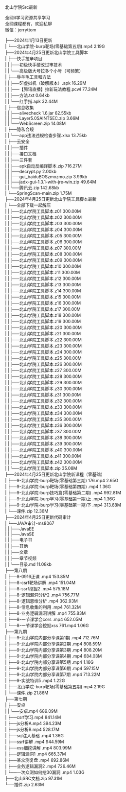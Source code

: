 北山学院Src最新

全网it学习资源共享学习<br>全网课程都有，欢迎私聊<br>微信：jerryttom<br>

├──2024年1月13日更新<br> | └──北山学院-burp靶场(零基础第五期).mp4 2.19G<br> ├──2024年4月25日更新北山学院工具脚本<br> | ├──快手拉辛项目<br> | | ├──初级快手硬改过审技术<br> | | └──高级版大号拉多个小号（可频繁）<br> | ├──辱羊毛工具和方法<br> | | ├──51虚拟机（破解版本）.apk 16.29M<br> | | ├──【腾讯直播】拉新玩法教程.pcwl 77.24M<br> | | ├──方法.txt 0.64kb<br> | | └──红手指.apk 32.44M<br> | ├──信息收集<br> | | ├──alivecheck 1.6.jar 62.55kb<br> | | ├──Layer5.0SAINTSEC.zip 3.66M<br> | | └──WebScreen.zip 14.08M<br> | ├──隐私合规<br> | | └──app违法违规检查步骤.xlsx 13.75kb<br> | ├──云安全<br> | | ├──插件<br> | | ├──接口文档<br> | | ├──三件套<br> | | ├──apk自动反编译脚本.zip 716.27M<br> | | ├──decrypt.py 2.00kb<br> | | ├──gui_baiduBOSzmozmo.zip 3.99kb<br> | | ├──jadx-gui-1.3.1-with-jre-win.zip 49.64M<br> | | └──腾讯云.zip 142.68kb<br> | └──SpringScan-main.zip 1.75M<br> ├──2024年4月25日更新北山学院工具脚本最新<br> | └──全部下载一起解压<br> | | ├──北山学院工具脚本.z01 300.00M<br> | | ├──北山学院工具脚本.z02 300.00M<br> | | ├──北山学院工具脚本.z03 300.00M<br> | | ├──北山学院工具脚本.z04 300.00M<br> | | ├──北山学院工具脚本.z05 300.00M<br> | | ├──北山学院工具脚本.z06 300.00M<br> | | ├──北山学院工具脚本.z07 300.00M<br> | | ├──北山学院工具脚本.z08 300.00M<br> | | ├──北山学院工具脚本.z09 300.00M<br> | | ├──北山学院工具脚本.z10 300.00M<br> | | ├──北山学院工具脚本.z11 300.00M<br> | | ├──北山学院工具脚本.z12 300.00M<br> | | ├──北山学院工具脚本.z13 300.00M<br> | | ├──北山学院工具脚本.z14 300.00M<br> | | ├──北山学院工具脚本.z15 300.00M<br> | | ├──北山学院工具脚本.z16 300.00M<br> | | ├──北山学院工具脚本.z17 300.00M<br> | | ├──北山学院工具脚本.z18 300.00M<br> | | ├──北山学院工具脚本.z19 300.00M<br> | | ├──北山学院工具脚本.z20 300.00M<br> | | ├──北山学院工具脚本.z21 300.00M<br> | | ├──北山学院工具脚本.z22 300.00M<br> | | ├──北山学院工具脚本.z23 300.00M<br> | | ├──北山学院工具脚本.z24 300.00M<br> | | ├──北山学院工具脚本.z25 300.00M<br> | | ├──北山学院工具脚本.z26 300.00M<br> | | ├──北山学院工具脚本.z27 300.00M<br> | | ├──北山学院工具脚本.z28 300.00M<br> | | ├──北山学院工具脚本.z29 300.00M<br> | | ├──北山学院工具脚本.z30 300.00M<br> | | ├──北山学院工具脚本.z31 300.00M<br> | | ├──北山学院工具脚本.z32 300.00M<br> | | ├──北山学院工具脚本.z33 300.00M<br> | | ├──北山学院工具脚本.z34 300.00M<br> | | ├──北山学院工具脚本.z35 300.00M<br> | | ├──北山学院工具脚本.z36 300.00M<br> | | ├──北山学院工具脚本.z37 300.00M<br> | | ├──北山学院工具脚本.z38 300.00M<br> | | ├──北山学院工具脚本.z39 300.00M<br> | | ├──北山学院工具脚本.z40 300.00M<br> | | ├──北山学院工具脚本.z41 300.00M<br> | | ├──北山学院工具脚本.z42 300.00M<br> | | └──北山学院工具脚本.zip 35.08M<br> ├──2024年4月25日更新北山学院新课程（零基础）<br> | ├──9-北山学院-burp靶场(零基础第三期) 176.mp4 2.65G<br> | ├──9-北山学院-burp靶场(零基础第四期) .mp4 1.36G<br> | ├──9-北山学院-burp技巧篇(零基础第二期) .mp4 992.81M<br> | ├──9-北山学院-burp学习(零基础第一期)上 .mp4 1.36G<br> | ├──9-北山学院-burp学习(零基础第一期)下 .mp4 313.68M<br> | └──课件.zip 12.36M<br> ├──2024年4月25日更新代码审计<br> | └──JAVA审计-ms8067<br> | | ├──JavaEE<br> | | ├──JavaSE<br> | | ├──电子书<br> | | ├──其他<br> | | ├──文章<br> | | ├──章节视频<br> | | └──目录.md 11.08kb<br> ├──第八期<br> | ├──8-0916正课 .mp4 153.85M<br> | ├──8-csrf靶场讲解 .mp4 151.04M<br> | ├──8-ssrf挖掘2 .mp4 575.18M<br> | ├──8-逻辑漏洞分析2 .mp4 756.77M<br> | ├──8-逻辑思维分析 .mp4 362.93M<br> | ├──8-信息收集的利用 .mp4 761.32M<br> | ├──8-业务逻辑漏洞讲解 .mp4 755.83M<br> | ├──8-一节课学会cors .mp4 652.05M<br> | └──8-一节课学会挖掘xss 761.mp4 1.06G<br> ├──第九期<br> | ├──9-北山学院内部分享课第1期 .mp4 712.76M<br> | ├──9-北山学院内部分享课第2期 .mp4 808.59M<br> | ├──9-北山学院内部分享课第3期 .mp4 808.20M<br> | ├──9-北山学院内部分享课第4期 .mp4 684.03M<br> | ├──9-北山学院内部分享课第5期 .mp4 1.16G<br> | ├──9-北山学院内部分享课第6期 .mp4 597.15M<br> | ├──9-北山学院内部分享课第7期 .mp4 713.22M<br> | ├──9-实战特训5 .mp4 1.22G<br> | ├──北山学院-burp靶场(零基础第五期).mp4 2.19G<br> | └──课件.zip 21.86M<br> ├──第七期<br> | ├──安卓<br> | | └──安卓.mp4 689.09M<br> | ├──csrf学习.mp4 841.14M<br> | ├──js分析A.mp4 394.23M<br> | ├──js分析B.mp4 528.17M<br> | ├──sql注入基础 .mp4 1.36G<br> | ├──ssrf讲解 .mp4 944.59M<br> | ├──xss细挖讲解 .mp4 803.99M<br> | ├──逻辑漏洞1 .mp4 665.37M<br> | ├──某众测复盘 .mp4 892.86M<br> | ├──业务逻辑漏洞2 .mp4 726.46M<br> | └──一次众测如何挖30漏洞 .mp4 1.03G<br> ├──北山SRC文档.zip 97.31M<br> └──插件.zip 2.63M